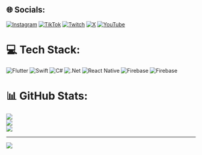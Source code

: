 
## 🌐 Socials:
[![Instagram](https://img.shields.io/badge/Instagram-%23E4405F.svg?logo=Instagram&logoColor=white)](https://instagram.com/palpscm) [![TikTok](https://img.shields.io/badge/TikTok-%23000000.svg?logo=TikTok&logoColor=white)](https://tiktok.com/@palp1ix) [![Twitch](https://img.shields.io/badge/Twitch-%239146FF.svg?logo=Twitch&logoColor=white)](https://twitch.tv/palp1ix) [![X](https://img.shields.io/badge/X-black.svg?logo=X&logoColor=white)](https://x.com/palp1ix) [![YouTube](https://img.shields.io/badge/YouTube-%23FF0000.svg?logo=YouTube&logoColor=white)](https://youtube.com/@palp1ix) 

# 💻 Tech Stack:
![Flutter](https://img.shields.io/badge/Flutter-%2302569B.svg?style=for-the-badge&logo=Flutter&logoColor=white) ![Swift](https://img.shields.io/badge/swift-F54A2A?style=for-the-badge&logo=swift&logoColor=white) ![C#](https://img.shields.io/badge/c%23-%23239120.svg?style=for-the-badge&logo=csharp&logoColor=white) ![.Net](https://img.shields.io/badge/.NET-5C2D91?style=for-the-badge&logo=.net&logoColor=white) ![React Native](https://img.shields.io/badge/react_native-%2320232a.svg?style=for-the-badge&logo=react&logoColor=%2361DAFB) ![Firebase](https://img.shields.io/badge/firebase-%23039BE5.svg?style=for-the-badge&logo=firebase) ![Firebase](https://img.shields.io/badge/firebase-a08021?style=for-the-badge&logo=firebase&logoColor=ffcd34)
# 📊 GitHub Stats:
![](https://github-readme-stats.vercel.app/api?username=palp1ix&theme=dark&hide_border=false&include_all_commits=true&count_private=true)<br/>
![](https://github-readme-streak-stats.herokuapp.com/?user=palp1ix&theme=dark&hide_border=false)<br/>
![](https://github-readme-stats.vercel.app/api/top-langs/?username=palp1ix&theme=dark&hide_border=false&include_all_commits=true&count_private=true&layout=compact)

---
[![](https://visitcount.itsvg.in/api?id=palp1ix&icon=0&color=0)](https://visitcount.itsvg.in)

<!-- Proudly created with GPRM ( https://gprm.itsvg.in ) -->

